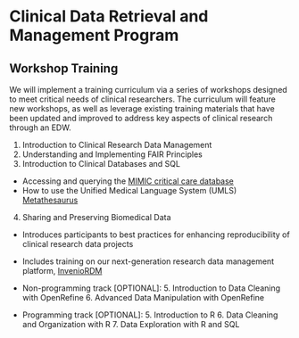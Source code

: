 # Clinical Data Retrieval and Management Program

## Workshop Training

We will implement a training curriculum via a series of workshops designed to meet critical needs of clinical researchers. The curriculum will feature new workshops, as well as leverage existing training materials that have been updated and improved to address key aspects of clinical research through an EDW.

1. Introduction to Clinical Research Data Management
2. Understanding and Implementing FAIR Principles
3. Introduction to Clinical Databases and SQL
  *  Accessing and querying the [MIMIC critical care database](https://mimic.physionet.org/)
  *  How to use the Unified Medical Language System (UMLS) [Metathesaurus](https://www.nlm.nih.gov/research/umls/knowledge_sources/metathesaurus/index.html)
4. Sharing and Preserving Biomedical Data
  *  Introduces participants to best practices for enhancing reproducibility of clinical research data projects
  *  Includes training on our next-generation research data management platform, [InvenioRDM](https://invenio-software.org/products/rdm/)

* Non-programming track [OPTIONAL]:
  5. Introduction to Data Cleaning with OpenRefine
  6. Advanced Data Manipulation with OpenRefine

* Programming track [OPTIONAL]:
  5. Introduction to R
  6. Data Cleaning and Organization with R
  7. Data Exploration with R and SQL
